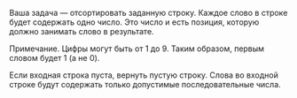 Ваша задача — отсортировать заданную строку. Каждое слово в строке будет содержать одно число. Это число и есть позиция, которую должно занимать слово в результате.

Примечание. Цифры могут быть от 1 до 9. Таким образом, первым словом будет 1 (а не 0).

Если входная строка пуста, вернуть пустую строку. Слова во входной строке будут содержать только допустимые последовательные числа.